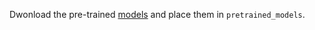 Dwonload the pre-trained [models](https://ufile.io/rf58x0s9) and place them in `pretrained_models`.

